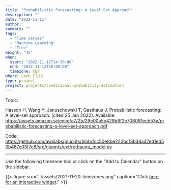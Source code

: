 ```yaml
---
title: "Probabilistic Forecasting: A Level-Set Approach"
description: ""
date: "2022-11-11"
author:
summary: ""
tags:
  - "Time series"
  - "Machine Learning"
  - "Tree"
weight: "45"
when:
  start: "2022-11-12T14:30:00"
  end: "2022-11-12T16:00:00"
  timezone: CET
where: Lark（飞书）
type: project
project: projects/conditional-probability-estimation
---
```


Topic:

Hasson H, Wang Y, Januschowski T, Gasthaus J. Probabilistic forecasting: A level-set approach. [cited 25 Jan 2022]. Available: https://assets.amazon.science/a7/2b/29e00a5e429b8f2e708091ecb53e/probabilistic-forecasting-a-level-set-approach.pdf


Code: https://github.com/awslabs/gluonts/blob/fcc50e8be222bcf3b3da47ed1ed50b467e03f7e8/src/gluonts/ext/rotbaum/_model.py

---

Use the following timezone tool or click on the "Add to Calendar" button on the sidebar.

{{< figure src="../assets/2021-11-20-timezones.png" caption="Click [here for an interactive widget](https://www.worldtimebuddy.com/?qm=1&lid=1816670,2950159,5,8&h=1816670&date=2021-11-20&sln=21-22.5&hf=1)." >}}



